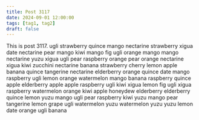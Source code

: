 ```yaml
---
title: Post 3117
date: 2024-09-01 12:00:00
tags: [tag1, tag2]
draft: false
---
```

This is post 3117.
ugli
strawberry
quince
mango
nectarine
strawberry
xigua
date
nectarine
pear
mango
kiwi
mango
fig
ugli
orange
mango
mango
nectarine
yuzu
xigua
ugli
pear
raspberry
orange
pear
orange
nectarine
xigua
kiwi
zucchini
nectarine
banana
strawberry
cherry
lemon
apple
banana
quince
tangerine
nectarine
elderberry
orange
quince
date
mango
raspberry
ugli
lemon
orange
watermelon
mango
banana
raspberry
quince
apple
elderberry
apple
apple
raspberry
ugli
kiwi
xigua
lemon
fig
ugli
xigua
raspberry
watermelon
orange
kiwi
apple
honeydew
elderberry
elderberry
quince
lemon
yuzu
mango
ugli
pear
raspberry
kiwi
yuzu
mango
pear
tangerine
lemon
grape
ugli
watermelon
yuzu
watermelon
yuzu
yuzu
lemon
date
orange
ugli
banana
